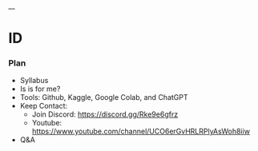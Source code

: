 
__

# ID

### Plan

* Syllabus
* Is is for me?
* Tools: Github, Kaggle, Google Colab, and ChatGPT
* Keep Contact:
    * Join Discord: https://discord.gg/Rke9e6gfrz
    * Youtube: https://www.youtube.com/channel/UCO6erGvHRLRPlyAsWoh8iiw
* Q&A
